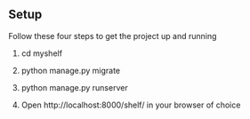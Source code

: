 ## Setup

Follow these four steps to get the project up and running

1. cd myshelf

2. python manage.py migrate

3. python manage.py runserver

4. Open http://localhost:8000/shelf/ in your browser of choice
